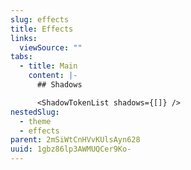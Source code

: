 ```yaml
---
slug: effects
title: Effects
links:
  viewSource: ""
tabs:
  - title: Main
    content: |-
      ## Shadows

      <ShadowTokenList shadows={[]} />
nestedSlug:
  - theme
  - effects
parent: 2mSiWtCnHVvKUlsAyn628
uuid: 1gbz86lp3AWMUQCer9Ko-
---
```


